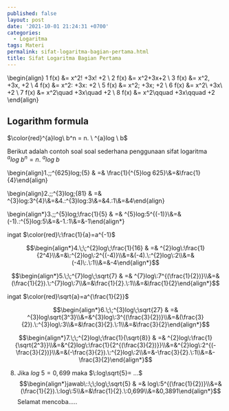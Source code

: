```yaml
---
published: false
layout: post
date: '2021-10-01 21:24:31 +0700'
categories:
  - Logaritma
tags: Materi
permalink: sifat-logaritma-bagian-pertama.html
title: Sifat Logaritma Bagian Pertama
---
```


\begin{align}
1 f(x) &= x^2\! +3x\! +2 \\
2 f(x) &= x^2+3x+2 \\
3 f(x) &= x^2\, +3x\, +2 \\
4 f(x) &= x^2\: +3x\: +2 \\
5 f(x) &= x^2\; +3x\; +2 \\
6 f(x) &= x^2\ +3x\ +2 \\
7 f(x) &= x^2\quad +3x\quad +2 \\
8 f(x) &= x^2\qquad +3x\qquad +2
\end{align}


## Logarithm formula



$\color{red}^{a}log\ b^n = n. \ ^{a}log \ b$




Berikut adalah contoh soal soal sederhana penggunaan sifat logaritma $^{a}log\ b^ n = n. \ ^{a}log \ b$


\begin{align}1.\;\;^{625}log\;{5} & =& \frac{1}{^{5}log 625}\\&=&\frac{1}{4}\end{align}



\begin{align}2.\;\;^{3}log\;{81} & =& ^{3}log\:3^{4}\\&=&4.\:^{3}log\:3\\&=&4.\:1\\&=&4\end{align}

\begin{align*}3.\;\;^{5}log\;\frac{1}{5} & =& ^{5}log\:5^{(-1)}\\&=&(-1).\:^{5}log\:5\\&=&-1.\:1\\&=&-1\end{align*}



ingat $\color{red}\:\frac{1}{a}=a^{-1}$


$$\begin{align*}4.\;\;^{2}log\;\frac{1}{16} & =& ^{2}log\:\frac{1}{2^4}\\&=&\:^{2}log\:2^{(-4)}\\&=&(-4).\:^{2}log\:2\\&=&(-4)\:.\:1\\&=&-4\end{align*}$$

$$\begin{align*}5.\;\;^{7}log\;\sqrt{7} & =& ^{7}log\:7^{(\frac{1}{2})}\\&=&(\frac{1}{2}).\:^{7}log\:7\\&=&\frac{1}{2}.\:1\\&=&\frac{1}{2}\end{align*}$$

ingat
$\color{red}\sqrt{a}=a^{\frac{1}{2}}$

$$\begin{align*}6.\;\;^{3}log\;\sqrt{27} & =& ^{3}log\sqrt{3^3}\\&=&^{3}log\:3^{(\frac{3}{2})}\\&=&(\frac{3}{2}).\:^{3}log\:3\\&=&\frac{3}{2}.\:1\\&=&\frac{3}{2}\end{align*}$$

$$\begin{align*}7.\;\;^{2}log\;\frac{1}{\sqrt{8}} & =& ^{2}log\:\frac{1}{\sqrt{2^3}}\\&=&^{2}log\:\frac{1}{2^{(\frac{3}{2})}}\\&=&^{2}log\:2^{(-\frac{3}{2})}\\&=&(-\frac{3}{2}).\:^{2}log\:2\\&=&-\frac{3}{2}.\:1\\&=&-\frac{3}{2}\end{align*}$$

8. Jika $log\:5=0,699$ maka $\:log\sqrt{5}= ...$ 
$$\begin{align*}jawab\::\;\;log\;\sqrt{5} & =& log\:5^{(\frac{1}{2})}\\&=&(\frac{1}{2}).\:log\:5\\&=&\frac{1}{2}.\:0,699\\&=&0,3891\end{align*}$$
Selamat mencoba.....
